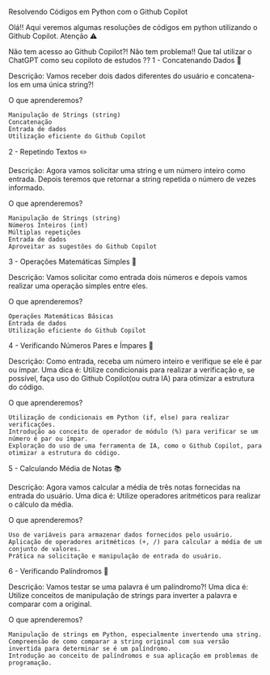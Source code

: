 Resolvendo Códigos em Python com o Github Copilot

Olá!! Aqui veremos algumas resoluções de códigos em python utilizando o Github Copilot.
Atenção ⚠️

Não tem acesso ao Github Copilot?! Não tem problema!! Que tal utilizar o ChatGPT como seu copiloto de estudos ??
1 - Concatenando Dados 🐾

Descrição: Vamos receber dois dados diferentes do usuário e concatena-los em uma única string?!

O que aprenderemos?

    Manipulação de Strings (string)
    Concatenação
    Entrada de dados
    Utilização eficiente do Github Copilot


2 - Repetindo Textos ✏️

Descrição: Agora vamos solicitar uma string e um número inteiro como entrada. Depois teremos que retornar a string repetida o número de vezes informado.

O que aprenderemos?

    Manipulação de Strings (string)
    Números Inteiros (int)
    Múltiplas repetições
    Entrada de dados
    Aproveitar as sugestões do Github Copilot


3 - Operações Matemáticas Simples 📐

Descrição: Vamos solicitar como entrada dois números e depois vamos realizar uma operação simples entre eles.

O que aprenderemos?

    Operações Matemáticas Básicas
    Entrada de dados
    Utilização eficiente do Github Copilot


4 - Verificando Números Pares e Ímpares 🧮

Descrição: Como entrada, receba um número inteiro e verifique se ele é par ou ímpar. Uma dica é: Utilize condicionais para realizar a verificação e, se possível, faça uso do Github Copilot(ou outra IA) para otimizar a estrutura do código.

O que aprenderemos?

    Utilização de condicionais em Python (if, else) para realizar verificações.
    Introdução ao conceito de operador de módulo (%) para verificar se um número é par ou ímpar.
    Exploração do uso de uma ferramenta de IA, como o Github Copilot, para otimizar a estrutura do código.


5 - Calculando Média de Notas 📚

Descrição: Agora vamos calcular a média de três notas fornecidas na entrada do usuário. Uma dica é: Utilize operadores aritméticos para realizar o cálculo da média.

O que aprenderemos?

    Uso de variáveis para armazenar dados fornecidos pelo usuário.
    Aplicação de operadores aritméticos (+, /) para calcular a média de um conjunto de valores.
    Prática na solicitação e manipulação de entrada do usuário.


6 - Verificando Palíndromos 🔄

Descrição: Vamos testar se uma palavra é um palíndromo?! Uma dica é: Utilize conceitos de manipulação de strings para inverter a palavra e comparar com a original.

O que aprenderemos?

    Manipulação de strings em Python, especialmente invertendo uma string.
    Compreensão de como comparar a string original com sua versão invertida para determinar se é um palíndromo.
    Introdução ao conceito de palíndromos e sua aplicação em problemas de programação.
